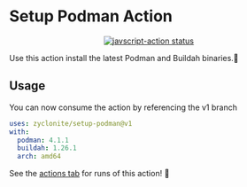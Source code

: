 # Setup Podman Action

<p align="center">
  <a href="https://github.com/zyclonite/setup-podman/actions"><img alt="javscript-action status" src="https://github.com/zyclonite/setup-podman/workflows/units-test/badge.svg"></a>
</p>

Use this action install the latest Podman and Buildah binaries.:rocket:

## Usage

You can now consume the action by referencing the v1 branch

```yaml
uses: zyclonite/setup-podman@v1
with:
  podman: 4.1.1
  buildah: 1.26.1
  arch: amd64
```

See the [actions tab](https://github.com/zyclonite/setup-podman/actions) for runs of this action! :rocket:
